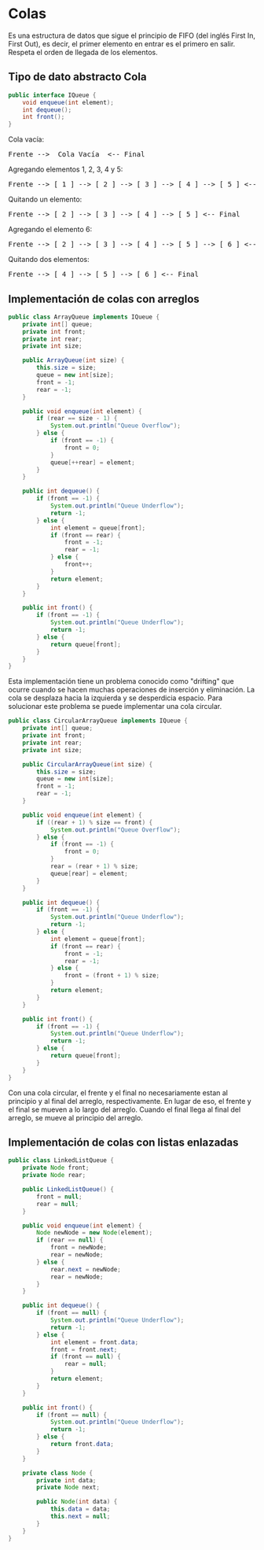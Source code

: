 # Colas

Es una estructura de datos que sigue el principio de FIFO (del inglés First In, First Out), es decir, el primer elemento en entrar es el primero en salir. Respeta el orden de llegada de los elementos.

## Tipo de dato abstracto Cola

```java
public interface IQueue {
    void enqueue(int element);
    int dequeue();
    int front();
}
```

Cola vacía:

<pre>
Frente -->  Cola Vacía  <-- Final
</pre>

Agregando elementos 1, 2, 3, 4 y 5:

<pre>
Frente --> [ 1 ] --> [ 2 ] --> [ 3 ] --> [ 4 ] --> [ 5 ] <-- Final
</pre>

Quitando un elemento:

<pre>
Frente --> [ 2 ] --> [ 3 ] --> [ 4 ] --> [ 5 ] <-- Final
</pre>

Agregando el elemento 6:

<pre>
Frente --> [ 2 ] --> [ 3 ] --> [ 4 ] --> [ 5 ] --> [ 6 ] <-- Final
</pre>

Quitando dos elementos:

<pre>
Frente --> [ 4 ] --> [ 5 ] --> [ 6 ] <-- Final
</pre>

## Implementación de colas con arreglos

```java
public class ArrayQueue implements IQueue {
    private int[] queue;
    private int front;
    private int rear;
    private int size;

    public ArrayQueue(int size) {
        this.size = size;
        queue = new int[size];
        front = -1;
        rear = -1;
    }

    public void enqueue(int element) {
        if (rear == size - 1) {
            System.out.println("Queue Overflow");
        } else {
            if (front == -1) {
                front = 0;
            }
            queue[++rear] = element;
        }
    }

    public int dequeue() {
        if (front == -1) {
            System.out.println("Queue Underflow");
            return -1;
        } else {
            int element = queue[front];
            if (front == rear) {
                front = -1;
                rear = -1;
            } else {
                front++;
            }
            return element;
        }
    }

    public int front() {
        if (front == -1) {
            System.out.println("Queue Underflow");
            return -1;
        } else {
            return queue[front];
        }
    }
}
```

Esta implementación tiene un problema conocido como "drifting" que ocurre cuando se hacen muchas operaciones de inserción y eliminación. La cola se desplaza hacia la izquierda y se desperdicia espacio. Para solucionar este problema se puede implementar una cola circular.

```java
public class CircularArrayQueue implements IQueue {
    private int[] queue;
    private int front;
    private int rear;
    private int size;

    public CircularArrayQueue(int size) {
        this.size = size;
        queue = new int[size];
        front = -1;
        rear = -1;
    }

    public void enqueue(int element) {
        if ((rear + 1) % size == front) {
            System.out.println("Queue Overflow");
        } else {
            if (front == -1) {
                front = 0;
            }
            rear = (rear + 1) % size;
            queue[rear] = element;
        }
    }

    public int dequeue() {
        if (front == -1) {
            System.out.println("Queue Underflow");
            return -1;
        } else {
            int element = queue[front];
            if (front == rear) {
                front = -1;
                rear = -1;
            } else {
                front = (front + 1) % size;
            }
            return element;
        }
    }

    public int front() {
        if (front == -1) {
            System.out.println("Queue Underflow");
            return -1;
        } else {
            return queue[front];
        }
    }
}
```

Con una cola circular, el frente y el final no necesariamente estan al principio y al final del arreglo, respectivamente. En lugar de eso, el frente y el final se mueven a lo largo del arreglo. Cuando el final llega al final del arreglo, se mueve al principio del arreglo.

## Implementación de colas con listas enlazadas

```java
public class LinkedListQueue {
    private Node front;
    private Node rear;

    public LinkedListQueue() {
        front = null;
        rear = null;
    }

    public void enqueue(int element) {
        Node newNode = new Node(element);
        if (rear == null) {
            front = newNode;
            rear = newNode;
        } else {
            rear.next = newNode;
            rear = newNode;
        }
    }

    public int dequeue() {
        if (front == null) {
            System.out.println("Queue Underflow");
            return -1;
        } else {
            int element = front.data;
            front = front.next;
            if (front == null) {
                rear = null;
            }
            return element;
        }
    }

    public int front() {
        if (front == null) {
            System.out.println("Queue Underflow");
            return -1;
        } else {
            return front.data;
        }
    }

    private class Node {
        private int data;
        private Node next;

        public Node(int data) {
            this.data = data;
            this.next = null;
        }
    }
}
```
